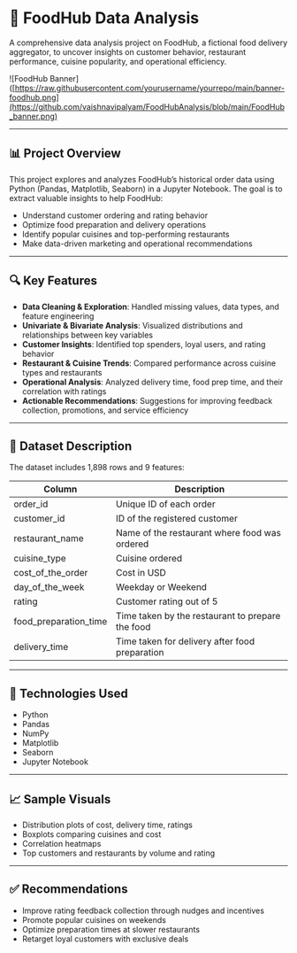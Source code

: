 # 🍔 FoodHub Data Analysis

A comprehensive data analysis project on FoodHub, a fictional food delivery aggregator, to uncover insights on customer behavior, restaurant performance, cuisine popularity, and operational efficiency.

![FoodHub Banner]([https://raw.githubusercontent.com/yourusername/yourrepo/main/banner-foodhub.png](https://github.com/vaishnavipalyam/FoodHubAnalysis/blob/main/FoodHub_banner.png)

---

## 📊 Project Overview

This project explores and analyzes FoodHub’s historical order data using Python (Pandas, Matplotlib, Seaborn) in a Jupyter Notebook. The goal is to extract valuable insights to help FoodHub:

- Understand customer ordering and rating behavior
- Optimize food preparation and delivery operations
- Identify popular cuisines and top-performing restaurants
- Make data-driven marketing and operational recommendations

---

## 🔍 Key Features

- **Data Cleaning & Exploration**: Handled missing values, data types, and feature engineering
- **Univariate & Bivariate Analysis**: Visualized distributions and relationships between key variables
- **Customer Insights**: Identified top spenders, loyal users, and rating behavior
- **Restaurant & Cuisine Trends**: Compared performance across cuisine types and restaurants
- **Operational Analysis**: Analyzed delivery time, food prep time, and their correlation with ratings
- **Actionable Recommendations**: Suggestions for improving feedback collection, promotions, and service efficiency

---

## 📁 Dataset Description

The dataset includes 1,898 rows and 9 features:

| Column | Description |
|----------------------|-----------------------------------------------------|
| order_id | Unique ID of each order |
| customer_id | ID of the registered customer |
| restaurant_name | Name of the restaurant where food was ordered |
| cuisine_type | Cuisine ordered |
| cost_of_the_order | Cost in USD |
| day_of_the_week | Weekday or Weekend |
| rating | Customer rating out of 5 |
| food_preparation_time| Time taken by the restaurant to prepare the food |
| delivery_time | Time taken for delivery after food preparation |

---

## 📌 Technologies Used

- Python
- Pandas
- NumPy
- Matplotlib
- Seaborn
- Jupyter Notebook

---

## 📈 Sample Visuals

- Distribution plots of cost, delivery time, ratings
- Boxplots comparing cuisines and cost
- Correlation heatmaps
- Top customers and restaurants by volume and rating

---

## ✅ Recommendations

- Improve rating feedback collection through nudges and incentives
- Promote popular cuisines on weekends
- Optimize preparation times at slower restaurants
- Retarget loyal customers with exclusive deals
